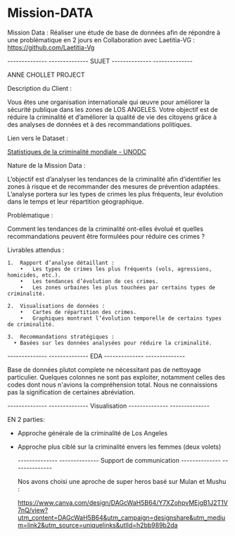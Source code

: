 # Mission-DATA

Mission Data : Réaliser une étude de base de données afin de répondre à une problématique en 2 jours en Collaboration avec Laetitia-VG : https://github.com/Laetitia-Vg

-------------- -------------- SUJET -------------- --------------

ANNE CHOLLET PROJECT

Description du Client :

Vous êtes une organisation internationale qui œuvre pour améliorer la sécurité publique dans les zones de LOS ANGELES. Votre objectif est de réduire la criminalité et d’améliorer la qualité de vie des citoyens grâce à des analyses de données et à des recommandations politiques.

Lien vers le Dataset :

[Statistiques de la criminalité mondiale - UNODC](https://www.kaggle.com/datasets/asaniczka/crimes-in-los-angeles-2020-2023)

Nature de la Mission Data :

L’objectif est d’analyser les tendances de la criminalité afin d’identifier les zones à risque et de recommander des mesures de prévention adaptées. L’analyse portera sur les types de crimes les plus fréquents, leur évolution dans le temps et leur répartition géographique.

Problématique :

Comment les tendances de la criminalité ont-elles évolué et quelles recommandations peuvent être formulées pour réduire ces crimes ?

Livrables attendus :

	1.	Rapport d’analyse détaillant :
	    •	Les types de crimes les plus fréquents (vols, agressions, homicides, etc.).
	    •	Les tendances d’évolution de ces crimes.
  	    •	Les zones urbaines les plus touchées par certains types de criminalité.
       
	2.	Visualisations de données :
	    •	Cartes de répartition des crimes.
	    •	Graphiques montrant l’évolution temporelle de certains types de criminalité.
     
	3.	Recommandations stratégiques : 
      •	Basées sur les données analysées pour réduire la criminalité.


-------------- -------------- EDA -------------- --------------

Base de données plutot complete ne nécessitant pas de nettoyage particulier. 
Quelques colonnes ne sont pas exploiter, notamment celles des codes dont nous n'avions la compréhension total. Nous ne connaissions pas la signification de certaines abréviation.


-------------- -------------- Visualisation -------------- --------------

EN 2 parties:

- Approche générale de la criminalité de Los Angeles
- Approche plus ciblé sur la criminalité envers les femmes (deux volets)

  -------------- -------------- Support de communication -------------- --------------

  Nos avons choisi une aproche de super heros basé sur Mulan et Mushu :

  https://www.canva.com/design/DAGcWaH5B64/Y7XZohpvMEjgB1J2T1V7nQ/view?utm_content=DAGcWaH5B64&utm_campaign=designshare&utm_medium=link2&utm_source=uniquelinks&utlId=h2bb989b2da
